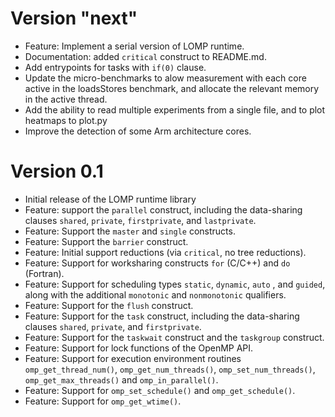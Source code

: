 # Version "next"
* Feature: Implement a serial version of LOMP runtime.
* Documentation: added `critical` construct to README.md.
* Add entrypoints for tasks with `if(0)` clause.
* Update the micro-benchmarks to alow measurement with each core
  active in the loadsStores benchmark, and allocate the relevant
  memory in the active thread.
* Add the ability to read multiple experiments from a single file, and
  to plot heatmaps to plot.py
* Improve the detection of some Arm architecture cores.

# Version 0.1
* Initial release of the LOMP runtime library
* Feature: support the `parallel` construct, including the data-sharing
  clauses `shared`,  `private`, `firstprivate`, and `lastprivate`.
* Feature: Support the `master` and `single` constructs.
* Feature: Support the `barrier` construct.
* Feature: Initial support reductions (via `critical`, no tree reductions).
* Feature: Support for worksharing constructs `for` (C/C++) and `do` (Fortran).
* Feature: Support for scheduling types `static`, `dynamic`, `auto` , and
  `guided`, along with the additional `monotonic` and `nonmonotonic`
  qualifiers.
* Feature: Support for the `flush` construct.
* Feature: Support for the `task` construct, including the data-sharing clauses
  `shared`, `private`, and `firstprivate`.
* Feature: Support for the `taskwait` construct and the `taskgroup` construct.
* Feature: Support for lock functions of the OpenMP API.
* Feature: Support for execution environment routines `omp_get_thread_num()`,
  `omp_get_num_threads()`, `omp_set_num_threads()`, `omp_get_max_threads()`
  and `omp_in_parallel()`.
* Feature: Support for `omp_set_schedule()` and `omp_get_schedule()`.
* Feature: Support for `omp_get_wtime()`.
